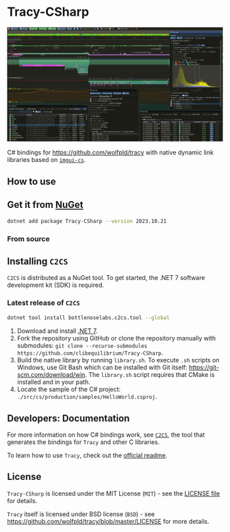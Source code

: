 # Tracy-CSharp

![](Header.png)

C# bindings for https://github.com/wolfpld/tracy with native dynamic link libraries based on [`imgui-cs`](https://github.com/bottlenoselabs/imgui-cs).

## How to use

## Get it from [NuGet](https://www.nuget.org/packages/Tracy-CSharp)

```bash
dotnet add package Tracy-CSharp --version 2023.10.21
```

### From source

## Installing `C2CS`

`C2CS` is distributed as a NuGet tool. To get started, the .NET 7 software development kit (SDK) is required.

### Latest release of `C2CS`

```bash
dotnet tool install bottlenoselabs.c2cs.tool --global 
```

1. Download and install [.NET 7](https://dotnet.microsoft.com/download).
2. Fork the repository using GitHub or clone the repository manually with submodules: `git clone --recurse-submodules https://github.com/clibequilibrium/Tracy-CSharp`.
3. Build the native library by running `library.sh`. To execute `.sh` scripts on Windows, use Git Bash which can be installed with Git itself: https://git-scm.com/download/win. The `library.sh` script requires that CMake is installed and in your path.
4. Locate the sample of the C# project: `./src/cs/production/samples/HelloWorld.csproj`.

## Developers: Documentation

For more information on how C# bindings work, see [`C2CS`](https://github.com/lithiumtoast/c2cs), the tool that generates the bindings for `Tracy` and other C libraries.

To learn how to use `Tracy`, check out the [official readme](https://github.com/wolfpld/tracy).

## License

`Tracy-CSharp` is licensed under the MIT License (`MIT`) - see the [LICENSE file](LICENSE) for details.

`Tracy` itself is licensed under BSD license (`BSD`) - see https://github.com/wolfpld/tracy/blob/master/LICENSE for more details.

